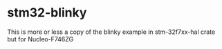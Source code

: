 # stm32-blinky
This is more or less a copy of the blinky example in stm-32f7xx-hal crate but for Nucleo-F746ZG
